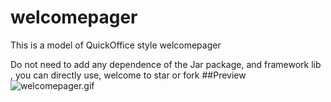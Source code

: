 welcomepager
============
This is a model of QuickOffice style  welcomepager  

Do not need to add any dependence of the Jar package, and framework lib , you can directly use, welcome to star or fork
##Preview
![welcomepager.gif](https://raw.github.com/samuelhehe/welcomepager/master/WelComePagerQuickOffice/screenshots/welcomepager.gif "welcomepager.gif")



